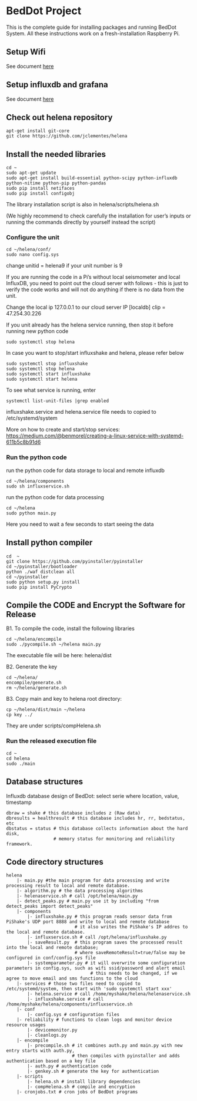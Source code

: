 ﻿# BedDot Project

This is the complete guide for installing packages and running BedDot System. All these instructions work on a fresh-installation Raspberry Pi. 

## Setup Wifi

See document [here](docs/RaspiWiFi.md)

## Setup influxdb and grafana
See document [here](docs/influxdb-grafana.md)

## Check out helena repository
```
apt-get install git-core
git clone https://github.com/jclementes/helena
```

## Install the needed libraries

```
cd ~
sudo apt-get update
sudo apt-get install build-essential python-scipy python-influxdb python-nitime python-pip python-pandas
sudo pip install netifaces
sudo pip install configobj
```

The library installation script is also in helena/scripts/helena.sh

(We highly recommend to check carefully the installation for user’s inputs or running the commands directly by yourself instead the script)

### Configure the unit

```
cd ~/helena/conf/
sudo nano config.sys
```
change unitid = helena9 if your unit number is 9


If you are running the code in a Pi’s without local seismometer and local InfluxDB, you need to point out the cloud server with follows - this is just to verify the code works and will not do anything if there is no data from the unit.

Change the local ip 127.0.0.1 to our cloud server IP
[localdb]
clip   = 47.254.30.226


If you unit already has the helena service running, then stop it before running new python code
```
sudo systemctl stop helena
```

In case you want to stop/start influxshake and helena, please refer below

```
sudo systemctl stop influxshake
sudo systemctl stop helena
sudo systemctl start influxshake
sudo systemctl start helena
```

To see what service is running, enter
```
systemctl list-unit-files |grep enabled
```

influxshake.service and helena.service file needs to copied to /etc/systemd/system

More on how to create and start/stop services: https://medium.com/@benmorel/creating-a-linux-service-with-systemd-611b5c8b91d6

### Run the python code

run the python code for data storage to local and remote influxdb
```
cd ~/helena/components
sudo sh influxservice.sh
```

run the python code for data processing
```
cd ~/helena
sudo python main.py
```
Here you need to wait a few seconds to start seeing the  data

## Install python compiler

```
cd  ~
git clone https://github.com/pyinstaller/pyinstaller
cd ~/pyinstaller/bootloader
python ./waf distclean all
cd ~/pyinstaller 
sudo python setup.py install
sudo pip install PyCrypto
```

## Compile the CODE and Encrypt the Software for Release

B1. To compile the code, install the following libraries

```
cd ~/helena/encompile 
sudo ./pycompile.sh ~/helena main.py
```

The executable file will be here: helena/dist

B2. Generate the key
```
cd ~/helena/
encompile/generate.sh
rm ~/helena/generate.sh
```

B3. Copy main and key to helena root directory: 

```
cp ~/helena/dist/main ~/helena
cp key ../
```

They are under scripts/compHelena.sh


### Run the released execution file 

```
cd ~
cd helena
sudo ./main
```
## Database structures

Influxdb database design of BedDot: select serie where location, value, timestamp
```
dbraw = shake # this database includes z (Raw data)
dbresults = healthresult # this database includes hr, rr, bedstatus, etc
dbstatus = status # this database collects information about the hard disk, 
                  # memory status for monitoring and reliability framework.
```

## Code directory structures

```
helena 
    |- main.py #the main program for data processing and write processing result to local and remote database.
    |- algorithm.py # the data processing algorithms
    |- helenaservice.sh # call /opt/helena/main.py 
    |- detect_peaks.py # main.py use it by including "from detect_peaks import detect_peaks"
    |- components
        |- influxshake.py # this program reads sensor data from PiShake's UDP port 8888 and write to local and remote database
                          # it also writes the PiShake's IP addres to the local and remote database.
        |- influxservice.sh # call /opt/helena/influxshake.py
        |- saveResult.py  # this program saves the processed result into the local and remote database; 
                          # where saveRemoteResult=true/false may be configured in conf/config.sys file
        |- systemparameter.py # it will overwrite some configuration parameters in config.sys, such as wifi ssid/password and alert email 
                                # this needs to be changed, if we agree to move email and sms functions to the cloud
    |- services # those two files need to copied to /etc/systemd/system, then start with 'sudo systemctl start xxx'
        |- helena.service # call /home/myshake/helena/helenaservice.sh
        |- influxshake.service # call /home/myshake/helena/components/influxservice.sh
    |- conf
        |- config.sys # configuration files
    |- reliability # functions to clean logs and monitor device resource usages
        |- devicemonitor.py
        |- cleanlogs.py
    |- encompile
        |- precompile.sh # it combines auth.py and main.py with new entry starts with auth.py, 
                         # then compiles with pyinstaller and adds authentication based on a key file 
        |- auth.py # authentication code
        |- genkey.sh # generate the key for authentication
    |- scripts
        |- helena.sh # install library dependencies
        |- compHelena.sh # compile and encryption
    |- cronjobs.txt # cron jobs of BedDot programs

```

